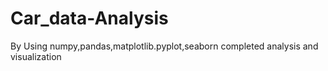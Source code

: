 # Car_data-Analysis
By Using numpy,pandas,matplotlib.pyplot,seaborn completed analysis and visualization
